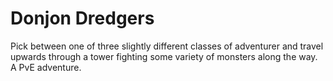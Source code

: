 # Donjon Dredgers

Pick between one of three slightly different classes of adventurer and travel upwards through a tower fighting some variety of monsters along the way.
A PvE adventure.
